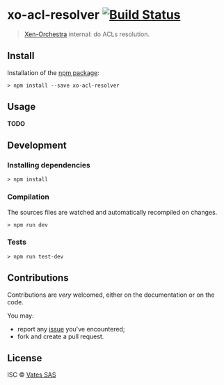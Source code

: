 # xo-acl-resolver [![Build Status](https://travis-ci.org/vatesfr/xo-acl-resolver.png?branch=master)](https://travis-ci.org/vatesfr/xo-acl-resolver)

> [Xen-Orchestra](http://xen-orchestra.com/) internal: do ACLs resolution.

## Install

Installation of the [npm package](https://npmjs.org/package/xo-acl-resolver):

```
> npm install --save xo-acl-resolver
```

## Usage

**TODO**

## Development

### Installing dependencies

```
> npm install
```

### Compilation

The sources files are watched and automatically recompiled on changes.

```
> npm run dev
```

### Tests

```
> npm run test-dev
```

## Contributions

Contributions are *very* welcomed, either on the documentation or on
the code.

You may:

- report any [issue](https://github.com/vatesfr/xo-acl-resolver/issues)
  you've encountered;
- fork and create a pull request.

## License

ISC © [Vates SAS](https://vates.fr)
